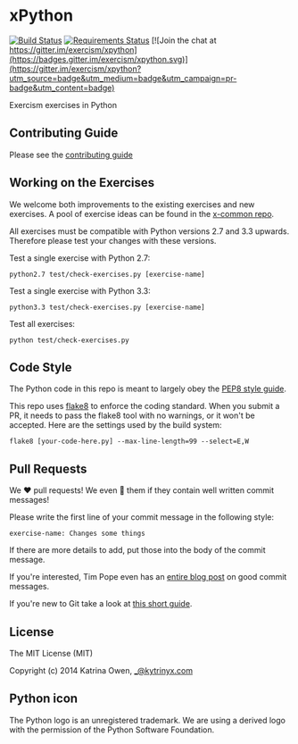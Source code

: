 # xPython

[![Build Status](https://travis-ci.org/exercism/xpython.svg?branch=master)](https://travis-ci.org/exercism/xpython) [![Requirements Status](https://requires.io/github/exercism/xpython/requirements.svg?branch=master)](https://requires.io/github/exercism/xpython/requirements/?branch=master)
[![Join the chat at https://gitter.im/exercism/xpython](https://badges.gitter.im/exercism/xpython.svg)](https://gitter.im/exercism/xpython?utm_source=badge&utm_medium=badge&utm_campaign=pr-badge&utm_content=badge)

Exercism exercises in Python

## Contributing Guide

Please see the [contributing guide](https://github.com/exercism/x-common/blob/master/CONTRIBUTING.md)

## Working on the Exercises

We welcome both improvements to the existing exercises and new exercises.
A pool of exercise ideas can be found in the [x-common repo](https://github.com/exercism/x-common).

All exercises must be compatible with Python versions 2.7 and 3.3 upwards.
Therefore please test your changes with these versions.

Test a single exercise with Python 2.7:
```
python2.7 test/check-exercises.py [exercise-name]
```

Test a single exercise with Python 3.3:
```
python3.3 test/check-exercises.py [exercise-name]
```

Test all exercises:
```
python test/check-exercises.py
```

## Code Style

The Python code in this repo is meant to largely obey the [PEP8 style guide](https://www.python.org/dev/peps/pep-0008/).

This repo uses [flake8](http://flake8.readthedocs.org/en/latest/) to enforce the coding standard. When you submit a PR, it needs to pass the flake8 tool with no warnings, or it won't be accepted. Here are the settings used by the build system:

```
flake8 [your-code-here.py] --max-line-length=99 --select=E,W
```

## Pull Requests

We :heart: pull requests! 
We even :sparkling_heart: them if they contain well written commit messages!

Please write the first line of your commit message in the following style:

```exercise-name: Changes some things``` 

If there are more details to add, put those into the body of the commit message.

If you're interested, Tim Pope even has an [entire blog post](http://tbaggery.com/2008/04/19/a-note-about-git-commit-messages.html) on good commit messages.

If you're new to Git take a look at [this short guide](https://github.com/exercism/x-common/blob/master/CONTRIBUTING.md#git-basics).

## License

The MIT License (MIT)

Copyright (c) 2014 Katrina Owen, _@kytrinyx.com

## Python icon
The Python logo is an unregistered trademark. We are using a derived logo with the permission of the Python Software Foundation.
